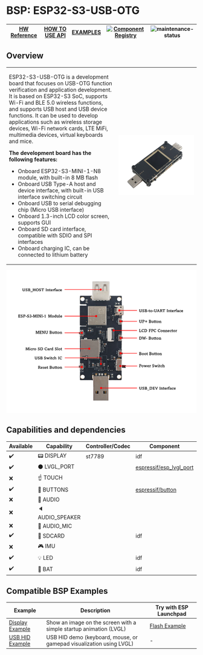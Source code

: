 # BSP: ESP32-S3-USB-OTG

| [HW Reference](https://docs.espressif.com/projects/espressif-esp-dev-kits/en/latest/esp32s3/esp32-s3-usb-otg/user_guide.html) | [HOW TO USE API](API.md) | [EXAMPLES](#compatible-bsp-examples) | [![Component Registry](https://components.espressif.com/components/espressif/esp32_s3_usb_otg/badge.svg)](https://components.espressif.com/components/espressif/esp32_s3_usb_otg) | ![maintenance-status](https://img.shields.io/badge/maintenance-actively--developed-brightgreen.svg) |
| --- | --- | --- | --- | -- |

## Overview

<table>
<tr><td>

ESP32-S3-USB-OTG is a development board that focuses on USB-OTG function verification and application development. It is based on ESP32-S3 SoC, supports Wi-Fi and BLE 5.0 wireless functions, and supports USB host and USB device functions. It can be used to develop applications such as wireless storage devices, Wi-Fi network cards, LTE MiFi, multimedia devices, virtual keyboards and mice.

**The development board has the following features:**
* Onboard ESP32-S3-MINI-1-N8 module, with built-in 8 MB flash
* Onboard USB Type-A host and device interface, with built-in USB interface switching circuit
* Onboard USB to serial debugging chip (Micro USB interface)
* Onboard 1.3-inch LCD color screen, supports GUI
* Onboard SD card interface, compatible with SDIO and SPI interfaces
* Onboard charging IC, can be connected to lithium battery

</td><td width="200">
  <img src="doc/esp32_s3_usb_otg.webp">
</td></tr>
</table>

![](doc/pic_board_top_lable.png)


## Capabilities and dependencies

<div align="center">
<!-- START_DEPENDENCIES -->

|     Available    |       Capability       |Controller/Codec|                                           Component                                          |Version|
|------------------|------------------------|----------------|----------------------------------------------------------------------------------------------|-------|
|:heavy_check_mark:|     :pager: DISPLAY    |     st7789     |                                              idf                                             |>=5.1.3|
|:heavy_check_mark:|:black_circle: LVGL_PORT|                |[espressif/esp_lvgl_port](https://components.espressif.com/components/espressif/esp_lvgl_port)|   ^2  |
|        :x:       |    :point_up: TOUCH    |                |                                                                                              |       |
|:heavy_check_mark:| :radio_button: BUTTONS |                |       [espressif/button](https://components.espressif.com/components/espressif/button)       |   ^4  |
|        :x:       |  :musical_note: AUDIO  |                |                                                                                              |       |
|        :x:       | :speaker: AUDIO_SPEAKER|                |                                                                                              |       |
|        :x:       | :microphone: AUDIO_MIC |                |                                                                                              |       |
|:heavy_check_mark:|  :floppy_disk: SDCARD  |                |                                              idf                                             |>=5.1.3|
|        :x:       |    :video_game: IMU    |                |                                                                                              |       |
|:heavy_check_mark:|       :bulb: LED       |                |                                              idf                                             |>=5.1.3|
|:heavy_check_mark:|      :battery: BAT     |                |                                              idf                                             |>=5.1.3|

<!-- END_DEPENDENCIES -->
</div>

## Compatible BSP Examples

<div align="center">
<!-- START_EXAMPLES -->

| Example | Description | Try with ESP Launchpad |
| ------- | ----------- | ---------------------- |
| [Display Example](https://github.com/espressif/esp-bsp/tree/master/examples/display) | Show an image on the screen with a simple startup animation (LVGL) | [Flash Example](https://espressif.github.io/esp-launchpad/?flashConfigURL=https://espressif.github.io/esp-bsp/config.toml&app=display) |
| [USB HID Example](https://github.com/espressif/esp-bsp/tree/master/examples/display_usb_hid) | USB HID demo (keyboard, mouse, or gamepad visualization using LVGL) | - |

<!-- END_EXAMPLES -->
</div>

<!-- START_BENCHMARK -->
<!-- END_BENCHMARK -->
